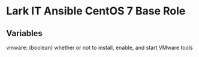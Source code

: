# Lark IT Ansible CentOS 7 Base Role

## Variables
vmware: (boolean) whether or not to install, enable, and start VMware tools